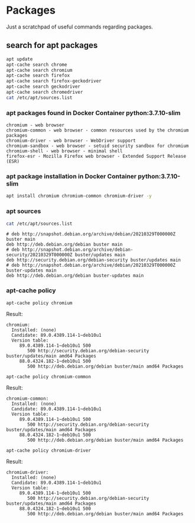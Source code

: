 # Packages

Just a scratchpad of useful commands regarding packages.

## search for apt packages

```sh
apt update
apt-cache search chrome
apt-cache search chromium
apt-cache search firefox
apt-cache search firefox-geckodriver
apt-cache search geckodriver
apt-cache search chromedriver
cat /etc/apt/sources.list
```

### apt packages found in Docker Container python:3.7.10-slim

```log
chromium - web browser
chromium-common - web browser - common resources used by the chromium packages
chromium-driver - web browser - WebDriver support
chromium-sandbox - web browser - setuid security sandbox for chromium
chromium-shell - web browser - minimal shell
firefox-esr - Mozilla Firefox web browser - Extended Support Release (ESR)
```

### apt package installation in Docker Container python:3.7.10-slim

```sh
apt install chromium chromium-common chromium-driver -y
```

### apt sources

```sh
cat /etc/apt/sources.list
```

```log
# deb http://snapshot.debian.org/archive/debian/20210329T000000Z buster main
deb http://deb.debian.org/debian buster main
# deb http://snapshot.debian.org/archive/debian-security/20210329T000000Z buster/updates main
deb http://security.debian.org/debian-security buster/updates main
# deb http://snapshot.debian.org/archive/debian/20210329T000000Z buster-updates main
deb http://deb.debian.org/debian buster-updates main
```

### apt-cache policy

```shell
apt-cache policy chromium
```

Result:

```log
chromium:
  Installed: (none)
  Candidate: 89.0.4389.114-1~deb10u1
  Version table:
     89.0.4389.114-1~deb10u1 500
        500 http://security.debian.org/debian-security buster/updates/main amd64 Packages
     88.0.4324.182-1~deb10u1 500
        500 http://deb.debian.org/debian buster/main amd64 Packages
```

```shell
apt-cache policy chromium-common
```

Result:

```log
chromium-common:
  Installed: (none)
  Candidate: 89.0.4389.114-1~deb10u1
  Version table:
     89.0.4389.114-1~deb10u1 500
        500 http://security.debian.org/debian-security buster/updates/main amd64 Packages
     88.0.4324.182-1~deb10u1 500
        500 http://deb.debian.org/debian buster/main amd64 Packages
```

```shell
apt-cache policy chromium-driver
```

Result:

```log
chromium-driver:
  Installed: (none)
  Candidate: 89.0.4389.114-1~deb10u1
  Version table:
     89.0.4389.114-1~deb10u1 500
        500 http://security.debian.org/debian-security buster/updates/main amd64 Packages
     88.0.4324.182-1~deb10u1 500
        500 http://deb.debian.org/debian buster/main amd64 Packages
```
